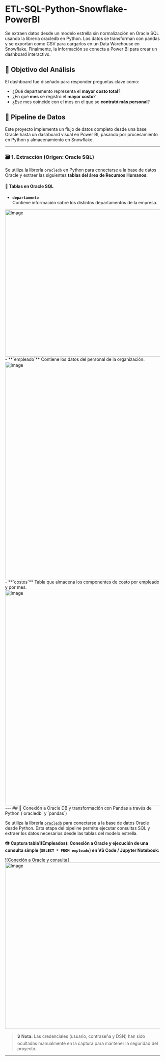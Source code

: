 # ETL-SQL-Python-Snowflake-PowerBI
Se extraen datos desde un modelo estrella sin normalización en Oracle SQL usando la librería oracledb en Python. Los datos se transforman con pandas y se exportan como CSV para cargarlos en un Data Warehouse en Snowflake. Finalmente, la información se conecta a Power BI para crear un dashboard interactivo.
## 🎯 Objetivo del Análisis
El dashboard fue diseñado para responder preguntas clave como:
- ¿Qué departamento representa el **mayor costo total**?
- ¿En qué **mes** se registró el **mayor costo**?
- ¿Ese mes coincide con el mes en el que se **contrató más personal**?
## 🔄 Pipeline de Datos 

Este proyecto implementa un flujo de datos completo desde una base Oracle hasta un dashboard visual en Power BI, pasando por procesamiento en Python y almacenamiento en Snowflake.

---

### 🗃️ 1. Extracción (Origen: Oracle SQL)

Se utiliza la librería `oracledb` en Python para conectarse a la base de datos Oracle y extraer las siguientes **tablas del área de Recursos Humanos**:

#### 🧩 Tablas en Oracle SQL

- **`departamento`**  
Contiene información sobre los distintos departamentos de la empresa.  
 <img width="627" height="477" alt="Image" src="https://github.com/user-attachments/assets/8b38898e-a02b-4de8-b14c-485a84d7c84c" />
- **`empleado`**  
Contiene los datos del personal de la organización.  
<img width="1088" height="705" alt="Image" src="https://github.com/user-attachments/assets/f6d381d4-6d49-4e3e-9c9e-8deb84a8eb7a" />
- **`costos`**  
Tabla que almacena los componentes de costo por empleado y por mes.  
<img width="638" height="699" alt="Image" src="https://github.com/user-attachments/assets/186a220a-5fe9-4c58-86f1-c3f9c64cdb5b" />  
---
## 🔌 Conexión a Oracle DB y transformación con Pandas a través de Python (`oracledb` y `pandas`)

Se utiliza la librería [`oracledb`](https://python-oracledb.readthedocs.io/en/latest/) para conectarse a la base de datos Oracle desde Python. Esta etapa del pipeline permite ejecutar consultas SQL y extraer los datos necesarios desde las tablas del modelo estrella.

📷 **Captura tabla1(Empleados): Conexión a Oracle y ejecución de una consulta simple (`SELECT * FROM empleado`) en VS Code / Jupyter Notebook:**

![Conexión a Oracle y consulta]<img width="1010" height="540" alt="Image" src="https://github.com/user-attachments/assets/dd68e5ec-b358-42dd-81e0-b61159fc8abc" />

> 🔒 **Nota:** Las credenciales (usuario, contraseña y DSN) han sido ocultadas manualmente en la captura para mantener la seguridad del proyecto.

---
